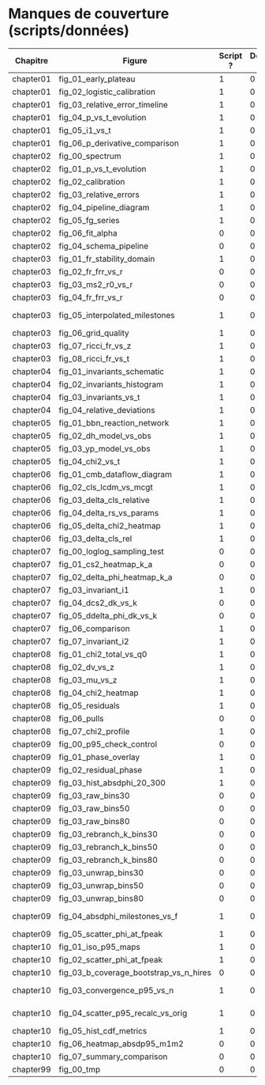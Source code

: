 # Manques de couverture (scripts/données)

| Chapitre | Figure | Script ? | Données ? | Exemple script | Exemple data |
|---|---|---|---|---|---|
| chapter01 | fig_01_early_plateau | 1 | 0 | zz-scripts/chapter01/plot_fig01_early_plateau.py.bak |  |
| chapter01 | fig_02_logistic_calibration | 1 | 0 | zz-scripts/chapter01/plot_fig02_logistic_calibration.py |  |
| chapter01 | fig_03_relative_error_timeline | 1 | 0 | zz-scripts/chapter01/plot_fig03_relative_error_timeline.py |  |
| chapter01 | fig_04_p_vs_t_evolution | 1 | 0 | zz-scripts/chapter01/plot_fig04_P_vs_T_evolution.py.bak |  |
| chapter01 | fig_05_i1_vs_t | 1 | 0 | zz-scripts/chapter01/plot_fig05_I1_vs_T.py |  |
| chapter01 | fig_06_p_derivative_comparison | 1 | 0 | zz-scripts/chapter01/plot_fig06_P_derivative_comparison.py |  |
| chapter02 | fig_00_spectrum | 1 | 0 | zz-scripts/chapter02/plot_fig00_spectrum.py |  |
| chapter02 | fig_01_p_vs_t_evolution | 1 | 0 | zz-scripts/chapter02/plot_fig01_P_vs_T_evolution.py.bak |  |
| chapter02 | fig_02_calibration | 1 | 0 | zz-scripts/chapter02/plot_fig02_calibration.py |  |
| chapter02 | fig_03_relative_errors | 1 | 0 | zz-scripts/chapter02/plot_fig03_relative_errors.py |  |
| chapter02 | fig_04_pipeline_diagram | 1 | 0 | zz-scripts/chapter02/plot_fig04_pipeline_diagram.py.bak |  |
| chapter02 | fig_05_fg_series | 1 | 0 | zz-scripts/chapter02/plot_fig05_FG_series.py |  |
| chapter02 | fig_06_fit_alpha | 0 | 0 |  |  |
| chapter02 | fig_04_schema_pipeline | 0 | 0 |  |  |
| chapter03 | fig_01_fr_stability_domain | 1 | 0 | zz-scripts/chapter03/plot_fig01_fR_stability_domain.py.bak |  |
| chapter03 | fig_02_fr_frr_vs_r | 0 | 0 |  |  |
| chapter03 | fig_03_ms2_r0_vs_r | 0 | 0 |  |  |
| chapter03 | fig_04_fr_frr_vs_r | 0 | 0 |  |  |
| chapter03 | fig_05_interpolated_milestones | 1 | 0 | zz-scripts/chapter03/plot_fig05_interpolated_milestones.py.bak |  |
| chapter03 | fig_06_grid_quality | 1 | 0 | zz-scripts/chapter03/plot_fig06_grid_quality.py |  |
| chapter03 | fig_07_ricci_fr_vs_z | 1 | 0 | zz-scripts/chapter03/plot_fig07_ricci_fR_vs_z.py |  |
| chapter03 | fig_08_ricci_fr_vs_t | 1 | 0 | zz-scripts/chapter03/plot_fig08_ricci_fR_vs_T.py.bak |  |
| chapter04 | fig_01_invariants_schematic | 1 | 0 | zz-scripts/chapter04/plot_fig01_invariants_schematic.py |  |
| chapter04 | fig_02_invariants_histogram | 1 | 0 | zz-scripts/chapter04/plot_fig02_invariants_histogram.py.bak |  |
| chapter04 | fig_03_invariants_vs_t | 1 | 0 | zz-scripts/chapter04/plot_fig03_invariants_vs_T.py.bak |  |
| chapter04 | fig_04_relative_deviations | 1 | 0 | zz-scripts/chapter04/plot_fig04_relative_deviations.py.bak |  |
| chapter05 | fig_01_bbn_reaction_network | 1 | 0 | zz-scripts/chapter05/plot_fig01_bbn_reaction_network.py.bak |  |
| chapter05 | fig_02_dh_model_vs_obs | 1 | 0 | zz-scripts/chapter05/plot_fig02_dh_model_vs_obs.py.bak |  |
| chapter05 | fig_03_yp_model_vs_obs | 1 | 0 | zz-scripts/chapter05/plot_fig03_yp_model_vs_obs.py.bak |  |
| chapter05 | fig_04_chi2_vs_t | 1 | 0 | zz-scripts/chapter05/plot_fig04_chi2_vs_T.py |  |
| chapter06 | fig_01_cmb_dataflow_diagram | 1 | 0 | zz-scripts/chapter06/plot_fig01_cmb_dataflow_diagram.py |  |
| chapter06 | fig_02_cls_lcdm_vs_mcgt | 1 | 0 | zz-scripts/chapter06/plot_fig02_cls_lcdm_vs_mcgt.py.bak |  |
| chapter06 | fig_03_delta_cls_relative | 1 | 0 | zz-scripts/chapter06/plot_fig03_delta_cls_relative.py.bak |  |
| chapter06 | fig_04_delta_rs_vs_params | 1 | 0 | zz-scripts/chapter06/plot_fig04_delta_rs_vs_params.py.bak |  |
| chapter06 | fig_05_delta_chi2_heatmap | 1 | 0 | zz-scripts/chapter06/plot_fig05_delta_chi2_heatmap.py |  |
| chapter06 | fig_03_delta_cls_rel | 1 | 0 | zz-scripts/chapter06/plot_fig03_delta_cls_relative.py.bak |  |
| chapter07 | fig_00_loglog_sampling_test | 0 | 0 |  |  |
| chapter07 | fig_01_cs2_heatmap_k_a | 0 | 0 |  |  |
| chapter07 | fig_02_delta_phi_heatmap_k_a | 0 | 0 |  |  |
| chapter07 | fig_03_invariant_i1 | 1 | 0 | zz-scripts/chapter07/plot_fig03_invariant_I1.py.bak |  |
| chapter07 | fig_04_dcs2_dk_vs_k | 0 | 0 |  |  |
| chapter07 | fig_05_ddelta_phi_dk_vs_k | 0 | 0 |  |  |
| chapter07 | fig_06_comparison | 1 | 0 | zz-scripts/chapter07/plot_fig06_comparison.py |  |
| chapter07 | fig_07_invariant_i2 | 1 | 0 | zz-scripts/chapter07/plot_fig07_invariant_I2.py.bak |  |
| chapter08 | fig_01_chi2_total_vs_q0 | 1 | 0 | zz-scripts/chapter08/plot_fig01_chi2_total_vs_q0.py.bak |  |
| chapter08 | fig_02_dv_vs_z | 1 | 0 | zz-scripts/chapter08/plot_fig02_dv_vs_z.py.bak |  |
| chapter08 | fig_03_mu_vs_z | 1 | 0 | zz-scripts/chapter08/plot_fig03_mu_vs_z.py.bak |  |
| chapter08 | fig_04_chi2_heatmap | 1 | 0 | zz-scripts/chapter08/plot_fig04_chi2_heatmap.py.bak |  |
| chapter08 | fig_05_residuals | 1 | 0 | zz-scripts/chapter08/plot_fig05_residuals.py |  |
| chapter08 | fig_06_pulls | 0 | 0 |  |  |
| chapter08 | fig_07_chi2_profile | 1 | 0 | zz-scripts/chapter08/plot_fig07_chi2_profile.py |  |
| chapter09 | fig_00_p95_check_control | 0 | 0 |  |  |
| chapter09 | fig_01_phase_overlay | 1 | 0 | zz-scripts/chapter09/plot_fig01_phase_overlay.py.bak |  |
| chapter09 | fig_02_residual_phase | 1 | 0 | zz-scripts/chapter09/plot_fig02_residual_phase.py.bak |  |
| chapter09 | fig_03_hist_absdphi_20_300 | 1 | 0 | zz-scripts/chapter09/plot_fig03_hist_absdphi_20_300.py |  |
| chapter09 | fig_03_raw_bins30 | 0 | 0 |  |  |
| chapter09 | fig_03_raw_bins50 | 0 | 0 |  |  |
| chapter09 | fig_03_raw_bins80 | 0 | 0 |  |  |
| chapter09 | fig_03_rebranch_k_bins30 | 0 | 0 |  |  |
| chapter09 | fig_03_rebranch_k_bins50 | 0 | 0 |  |  |
| chapter09 | fig_03_rebranch_k_bins80 | 0 | 0 |  |  |
| chapter09 | fig_03_unwrap_bins30 | 0 | 0 |  |  |
| chapter09 | fig_03_unwrap_bins50 | 0 | 0 |  |  |
| chapter09 | fig_03_unwrap_bins80 | 0 | 0 |  |  |
| chapter09 | fig_04_absdphi_milestones_vs_f | 1 | 0 | zz-scripts/chapter09/plot_fig04_absdphi_milestones_vs_f.py.bak |  |
| chapter09 | fig_05_scatter_phi_at_fpeak | 1 | 0 | zz-scripts/chapter09/plot_fig05_scatter_phi_at_fpeak.py.bak |  |
| chapter10 | fig_01_iso_p95_maps | 1 | 0 | zz-scripts/chapter10/plot_fig01_iso_p95_maps.py |  |
| chapter10 | fig_02_scatter_phi_at_fpeak | 1 | 0 | zz-scripts/chapter10/plot_fig02_scatter_phi_at_fpeak.py |  |
| chapter10 | fig_03_b_coverage_bootstrap_vs_n_hires | 0 | 0 |  |  |
| chapter10 | fig_03_convergence_p95_vs_n | 1 | 0 | zz-scripts/chapter10/plot_fig03_convergence_p95_vs_n.py.bak |  |
| chapter10 | fig_04_scatter_p95_recalc_vs_orig | 1 | 0 | zz-scripts/chapter10/plot_fig04_scatter_p95_recalc_vs_orig.py.bak |  |
| chapter10 | fig_05_hist_cdf_metrics | 1 | 0 | zz-scripts/chapter10/plot_fig05_hist_cdf_metrics.py.bak |  |
| chapter10 | fig_06_heatmap_absdp95_m1m2 | 0 | 0 |  |  |
| chapter10 | fig_07_summary_comparison | 0 | 0 |  |  |
| chapter99 | fig_00_tmp | 0 | 0 |  |  |

